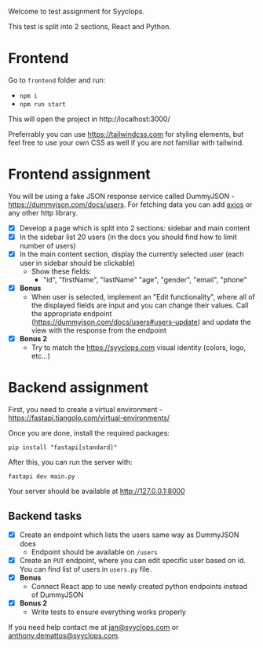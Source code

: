 Welcome to test assignment for Syyclops.

This test is split into 2 sections, React and Python.

# Frontend
Go to `frontend` folder and run:
- `npm i`
- `npm run start`

This will open the project in http://localhost:3000/

Preferrably you can use https://tailwindcss.com for styling elements, but feel free to use your own CSS as well if you are not familiar with tailwind.

# Frontend assignment
You will be using a fake JSON response service called DummyJSON - https://dummyjson.com/docs/users. For fetching data you can add [axios](https://axios-http.com/docs/intro) or any other http library.
- [x] Develop a page which is split into 2 sections: sidebar and main content
- [x] In the sidebar list 20 users (in the docs you should find how to limit number of users)
- [x] In the main content section, display the currently selected user (each user in sidebar should be clickable)
  - Show these fields:
    - "id", "firstName", "lastName" "age", "gender", "email", "phone"
- [x] **Bonus**
  - When user is selected, implement an "Edit functionality", where all of the displayed fields are input and you can change their values. Call the appropriate endpoint (https://dummyjson.com/docs/users#users-update) and update the view with the response from the endpoint
- [x] **Bonus 2**
  - Try to match the https://syyclops.com visual identity (colors, logo, etc...)


# Backend assignment
First, you need to create a virtual environment - https://fastapi.tiangolo.com/virtual-environments/

Once you are done, install the required packages:

```
pip install "fastapi[standard]"
```

After this, you can run the server with:

```
fastapi dev main.py
```

Your server should be available at http://127.0.0.1:8000

## Backend tasks

- [x] Create an endpoint which lists the users same way as DummyJSON does
  - Endpoint should be available on `/users`
- [x] Create an `PUT` endpoint, where you can edit specific user based on id. You can find list of users in `users.py` file.
- [x] **Bonus**
  - Connect React app to use newly created python endpoints instead of DummyJSON
- [x] **Bonus 2**
  - Write tests to ensure everything works properly

If you need help contact me at jan@syyclops.com or anthony.demattos@syyclops.com.
